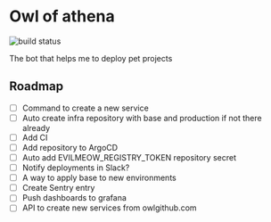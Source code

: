 # Owl of athena

![build status](https://github.com/evil-meow/owl-of-athena/actions/workflows/publish-image.yml/badge.svg)

The bot that helps me to deploy pet projects

## Roadmap

- [ ] Command to create a new service
- [ ] Auto create infra repository with base and production if not there already
- [ ] Add CI
- [ ] Add repository to ArgoCD
- [ ] Auto add EVILMEOW_REGISTRY_TOKEN repository secret
- [ ] Notify deployments in Slack?
- [ ] A way to apply base to new environments
- [ ] Create Sentry entry
- [ ] Push dashboards to grafana
- [ ] API to create new services from owlgithub.com